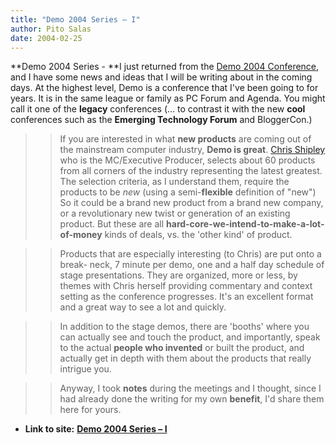 ```yaml
---
title: "Demo 2004 Series – I"
author: Pito Salas
date: 2004-02-25
---
```


**Demo 2004 Series - **I just returned from the [Demo 2004
Conference](<http://www.demo.com/demo/demonstrators/2004/page772.html>), and I
have some news and ideas that I will be writing about in the coming days. At
the highest level, Demo is a conference that I've been going to for years. It
is in the same league or family as PC Forum and Agenda. You might call it one
of the **legacy** conferences (… to contrast it with the new **cool**
conferences such as the **Emerging Technology Forum** and BloggerCon.)

>>

>>  
>
>>

>> If you are interested in what **new products** are coming out of the
mainstream computer industry, **Demo is great**. [Chris
Shipley](<http://cshipley.typepad.com/chris_shipley_group/>) who is the
MC/Executive Producer, selects about 60 products from all corners of the
industry representing the latest greatest. The selection criteria, as I
understand them, require the products to be _new_ (using a semi-**flexible**
definition of "new") So it could be a brand new product from a brand new
company, or a revolutionary new twist or generation of an existing product.
But these are all **hard-core-we-intend-to-make-a-lot-of-money** kinds of
deals, vs. the 'other kind' of product.

>>

>>  
>
>>

>> Products that are especially interesting (to Chris) are put onto a break-
neck, 7 minute per demo, one and a half day schedule of stage presentations.
They are organized, more or less, by themes with Chris herself providing
commentary and context setting as the conference progresses. It's an excellent
format and a great way to see a lot and quickly.

>>

>>  
>
>>

>> In addition to the stage demos, there are 'booths' where you can actually
see and touch the product, and importantly, speak to the actual **people who
invented** or built the product, and actually get in depth with them about the
products that really intrigue you.

>>

>>  
>
>>

>> Anyway, I took **notes** during the meetings and I thought, since I had
already done the writing for my own **benefit**, I'd share them here for
yours.


* **Link to site:** **[Demo 2004 Series – I](None)**
